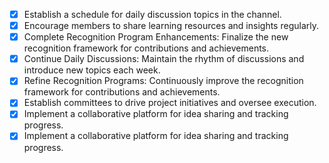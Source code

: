 - [x] Establish a schedule for daily discussion topics in the channel.
- [x] Encourage members to share learning resources and insights regularly.
- [x] Complete Recognition Program Enhancements: Finalize the new recognition framework for contributions and achievements.
- [x] Continue Daily Discussions: Maintain the rhythm of discussions and introduce new topics each week.
- [x] Refine Recognition Programs: Continuously improve the recognition framework for contributions and achievements.
- [x] Establish committees to drive project initiatives and oversee execution.
- [x] Implement a collaborative platform for idea sharing and tracking progress.
- [x] Implement a collaborative platform for idea sharing and tracking progress.